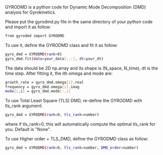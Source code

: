 GYRODMD is a python code for Dynamic Mode Decomposition (DMD) analysis for Gyrokinetics.

Please put the gyrodmd.py file in the same directory of your python code and import it as follow:
```bash
from gyrodmd import GYRODMD
```
To use it, define the GYRODMD class and fit it as follow:
```bash
gyro_dmd = GYRODMD(rank=0)
gyro_dmd.fit(data=your_data[:,:], dt=your_dt)
```
The data should be 2D np.array and its shape is (N_space, N_time), dt is the time step.
After fitting it, the ith omega and mode are:
```bash
growth_rate = gyro_dmd.omega[i].real
frequency = gyro_dmd.omega[i].imag
mode[:,i] = gyro_dmd.mode[:,i]
```

To use Total Least Square (TLS) DMD, re-define the GYRODMD with tls_rank argument:
```bash
gyro_dmd = GYRODMD(rank=0, tls_rank=number)
```
where if tls_rank=0, this will automatically compute the optimal tls_rank for you. Default is "None". 

To use Higher order + TLS_DMD, define the GYRODMD class as follow:
```bash
gyro_dmd = GYRODMD(rank=0, tls_rank=number, DMD_order=number)
```
